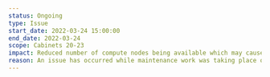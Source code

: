 ```yaml
---
status: Ongoing
type: Issue
start_date: 2022-03-24 15:00:00
end_date: 2022-03-24 
scope: Cabinets 20-23  
impact: Reduced number of compute nodes being available which may cause longer queue times
reason: An issue has occurred while maintenance work was taking place on cabinets 20-23
---
```


